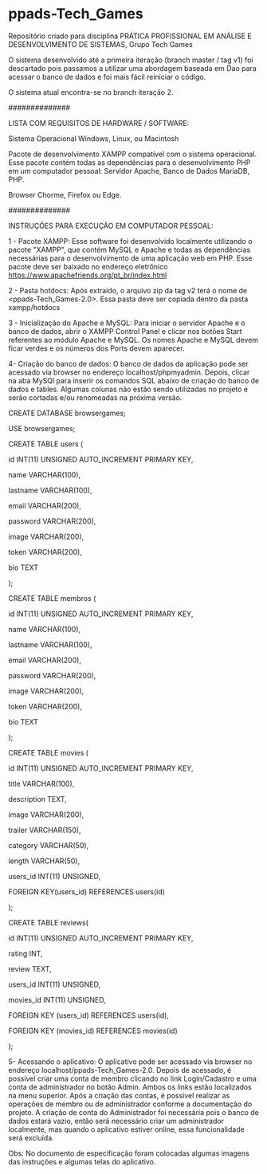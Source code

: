 # ppads-Tech_Games

Repositório criado para disciplina PRÁTICA PROFISSIONAL EM ANÁLISE E DESENVOLVIMENTO DE SISTEMAS, Grupo Tech Games

O sistema desenvolvido até a primeira iteração (branch master / tag v1) foi descartado pois passamos a utilizar uma abordagem baseada em Dao para acessar o banco de dados e foi mais fácil reiniciar o código. 

O sistema atual encontra-se no branch iteração 2.

##############


LISTA COM REQUISITOS DE HARDWARE / SOFTWARE:

Sistema Operacional Windows, Linux, ou Macintosh

Pacote de desenvolvimento XAMPP compatível com o sistema operacional. Esse pacote contém todas as dependências para o desenvolvimento PHP em um computador pessoal: Servidor Apache, Banco de Dados MariaDB, PHP.

Browser Chorme, Firefox ou Edge. 


##############


INSTRUÇÕES PARA EXECUÇÃO EM COMPUTADOR PESSOAL:

1 - Pacote XAMPP: 
Esse software foi desenvolvido localmente utilizando o pacote "XAMPP", que contém MySQL e Apache e todas as dependências necessárias para o desenvolvimento de uma aplicação web em PHP. Esse pacote deve ser baixado no endereço eletrônico https://www.apachefriends.org/pt_br/index.html

2 - Pasta hotdocs:
Após extraído, o arquivo zip da tag v2 terá o nome de <ppads-Tech_Games-2.0>. Essa pasta deve ser copiada dentro da pasta xampp/hotdocs


3 - Inicialização do Apache e MySQL:
Para iniciar o servidor Apache e o banco de dados, abrir o XAMPP Control Panel e clicar nos botões Start referentes ao módulo Apache e MySQL. Os nomes Apache e MySQL devem ficar verdes e os números dos Ports devem aparecer. 

4- Criação do banco de dados:
O banco de dados da aplicação pode ser acessado via browser no endereço localhost/phpmyadmin. Depois, clicar na aba MySQl para inserir os comandos SQL abaixo de criação do banco de dados e tables. Algumas colunas não estão sendo utilizadas no projeto e serão cortadas e/ou renomeadas na próxima versão. 


CREATE DATABASE browsergames; 

USE browsergames; 


CREATE TABLE users ( 

id INT(11) UNSIGNED AUTO_INCREMENT PRIMARY KEY,  

name VARCHAR(100), 

lastname VARCHAR(100),  

email  VARCHAR(200),  

password VARCHAR(200),  

image VARCHAR(200),  

token VARCHAR(200),  

bio TEXT 

); 


CREATE TABLE membros ( 

id INT(11) UNSIGNED AUTO_INCREMENT PRIMARY KEY,  

name VARCHAR(100), 

lastname VARCHAR(100),  

email  VARCHAR(200),  

password VARCHAR(200),  

image VARCHAR(200),  

token VARCHAR(200),  

bio TEXT 

); 


CREATE TABLE movies ( 

id INT(11) UNSIGNED AUTO_INCREMENT PRIMARY KEY,  

title VARCHAR(100),  

description TEXT,  

image VARCHAR(200),  

trailer VARCHAR(150),  

category VARCHAR(50),  

length VARCHAR(50),  

users_id INT(11) UNSIGNED,  

FOREIGN KEY(users_id) REFERENCES  users(id) 

); 


CREATE TABLE reviews( 

id INT(11) UNSIGNED AUTO_INCREMENT PRIMARY KEY,  

rating INT,  

review TEXT,  

users_id INT(11) UNSIGNED,  

movies_id INT(11) UNSIGNED,

FOREIGN KEY (users_id) REFERENCES users(id),  

FOREIGN KEY (movies_id) REFERENCES movies(id) 

); 



5- Acessando o aplicativo:
O aplicativo pode ser acessado via browser no endereço localhost/ppads-Tech_Games-2.0. Depois de acessado, é possível criar uma conta de membro clicando no link Login/Cadastro e uma conta de administrador no botão Admin. Ambos os links estão localizados na menu superior. Após a criação das contas, é possível realizar as operações de membro ou de administrador conforme a documentação do projeto. A criação de conta do Administrador foi necessária pois o banco de dados estará vazio, então será necessário criar um administrador localmente, mas quando o aplicativo estiver online, essa funcionalidade será excluída. 

Obs: No documento de especificação foram colocadas algumas imagens das instruções e algumas telas do aplicativo. 
